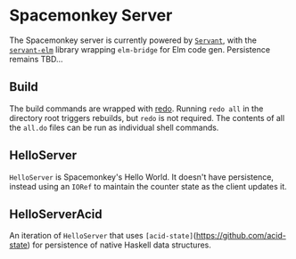# Spacemonkey Server

The Spacemonkey server is currently powered by [`Servant`](https://github.com/haskell-servant/servant), with the [`servant-elm`](https://hackage.haskell.org/package/servant-elm) library wrapping `elm-bridge` for Elm code gen. Persistence remains TBD... 


## Build

The build commands are wrapped with [redo](https://redo.readthedocs.io/en/latest/). Running `redo all` in the directory root triggers rebuilds, but `redo` is not required. The contents of all the `all.do` files can be run as individual shell commands. 

## HelloServer

`HelloServer` is Spacemonkey's Hello World. It doesn't have persistence, instead using an `IORef` to maintain the counter state as the client updates it. 

## HelloServerAcid

An iteration of `HelloServer` that uses `[acid-state]`(https://github.com/acid-state) for persistence of native Haskell data structures.

